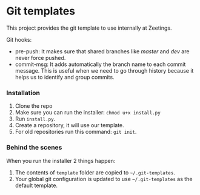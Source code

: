 # Git templates

This project provides the git template to use internally at Zeetings.

Git hooks:
* pre-push: It makes sure that shared branches like *master* and *dev* are never force pushed.
* commit-msg: It adds automatically the branch name to each commit message. This is useful when we need to go through history because it helps us to identify and group commits.

### Installation

1. Clone the repo
2. Make sure you can run the installer: `chmod u+x install.py`
3. Run `install.py`.
4. Create a repository, it will use our template.
5. For old repositories run this command: `git init`.

### Behind the scenes

When you run the installer 2 things happen:
1. The contents of `template` folder are copied to `~/.git-templates`.
2. Your global git configuration is updated to use `~/.git-templates` as the default template.
